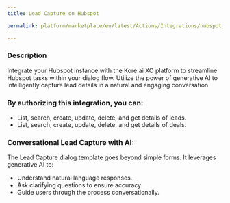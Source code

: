 ```yaml
---
title: Lead Capture on Hubspot

permalink: platform/marketplace/en/latest/Actions/Integrations/hubspot_genAILeadCapture

---
```


### Description

Integrate your Hubspot instance with the Kore.ai XO platform to streamline Hubspot tasks within your dialog flow. Utilize the power of generative AI to intelligently capture lead details in a natural and engaging conversation.

### By authorizing this integration, you can:
- List, search, create, update, delete, and get details of leads.
- List, search, create, update, delete, and get details of deals.

### Conversational Lead Capture with AI:
The Lead Capture dialog template goes beyond simple forms. It leverages generative AI to:
- Understand natural language responses.
- Ask clarifying questions to ensure accuracy.
- Guide users through the process conversationally.
